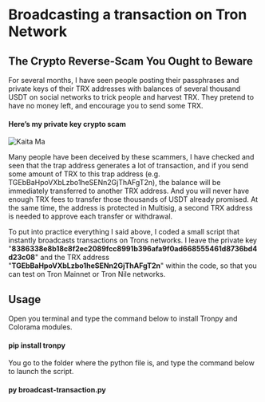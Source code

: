 # Broadcasting a transaction on Tron Network
## The Crypto Reverse-Scam You Ought to Beware

For several months, I have seen people posting their passphrases and private keys of their TRX addresses with balances of several thousand USDT on social networks to trick people and harvest TRX. They pretend to have no money left, and encourage you to send some TRX.

#### Here’s my private key crypto scam
![Kaita Ma](https://user-images.githubusercontent.com/89576432/186005976-2b784944-b04d-46e9-bc4b-2a0dc355f991.png)

Many people have been deceived by these scammers, I have checked and seen that the trap address generates a lot of transaction, and if you send some amount of TRX to this trap address (e.g. TGEbBaHpoVXbLzbo1heSENn2GjThAFgT2n), the balance will be immediately transferred to another TRX address. And you will never have enough TRX fees to transfer those thousands of USDT already promised. At the same time, the address is protected in Multisig, a second TRX address is needed to approve each transfer or withdrawal.

To put into practice everything I said above, I coded a small script that instantly broadcasts transactions on Trons networks. 
I leave the private key "**8386338e8b18c8f2ec2089fcc8991b396afa9f0ad668555461d8736bd4d23c08**" and the TRX address "**TGEbBaHpoVXbLzbo1heSENn2GjThAFgT2n**" within the code, so that you can test on Tron Mainnet or Tron Nile networks.

## Usage
Open you terminal and type the command below to install Tronpy and Colorama modules.

#### pip install tronpy

You go to the folder where the python file is, and type the command below to launch the script.

#### py broadcast-transaction.py
